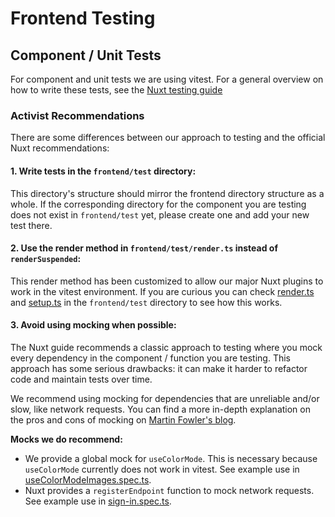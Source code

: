 # Frontend Testing

## Component / Unit Tests

For component and unit tests we are using vitest.  For a general overview on how to write these tests, see the [Nuxt testing guide](https://nuxt.com/docs/getting-started/testing#%EF%B8%8F-helpers)

### Activist Recommendations

There are some differences between our approach to testing and the official Nuxt recommendations:

#### 1. Write tests in the `frontend/test` directory:

This directory's structure should mirror the frontend directory structure as a whole.  If the corresponding directory for the component you are testing does not exist in `frontend/test` yet, please create one and add your new test there.

#### 2. Use the render method in `frontend/test/render.ts` instead of `renderSuspended`:
This render method has been customized to allow our major Nuxt plugins to work in the vitest environment.  If you are curious you can check [render.ts](frontend/test/render.ts) and [setup.ts](frontend/test/render.ts) in the `frontend/test` directory to see how this works.

#### 3. Avoid using mocking when possible:
The Nuxt guide recommends a classic approach to testing where you mock every dependency in the component / function you are testing.  This approach has some serious drawbacks: it can make it harder to refactor code and maintain tests over time.

We recommend using mocking for dependencies that are unreliable and/or slow, like network requests.  You can find a more in-depth explanation on the pros and cons of mocking on [Martin Fowler's blog](https://martinfowler.com/articles/mocksArentStubs.html).

**Mocks we do recommend:**
* We provide a global mock for `useColorMode`.  This is necessary because `useColorMode` currently does not work in vitest.  See example use in [useColorModeImages.spec.ts](frontend/test/composables/useColorModeImages.spec.ts).
* Nuxt provides a `registerEndpoint` function to mock network requests.  See example use in [sign-in.spec.ts](frontend/test/pages/auth/sign-in.spec.ts).
